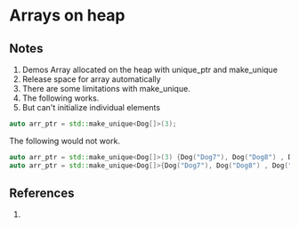 # Arrays on heap

## Notes
1. Demos Array allocated on the heap with unique_ptr and make_unique
2. Release space for array automatically 
3. There are some limitations with make_unique.
4. The following works.
5. But can't initialize individual elements

```cpp
auto arr_ptr = std::make_unique<Dog[]>(3);
```

The following would not work.
```cpp
auto arr_ptr = std::make_unique<Dog[]>(3) {Dog("Dog7"), Dog("Dog8") , Dog("Dog9")};//Compiler error
auto arr_ptr = std::make_unique<Dog[]>{Dog("Dog7"), Dog("Dog8") , Dog("Dog9")};//Compiler error
```

## References
1. 

